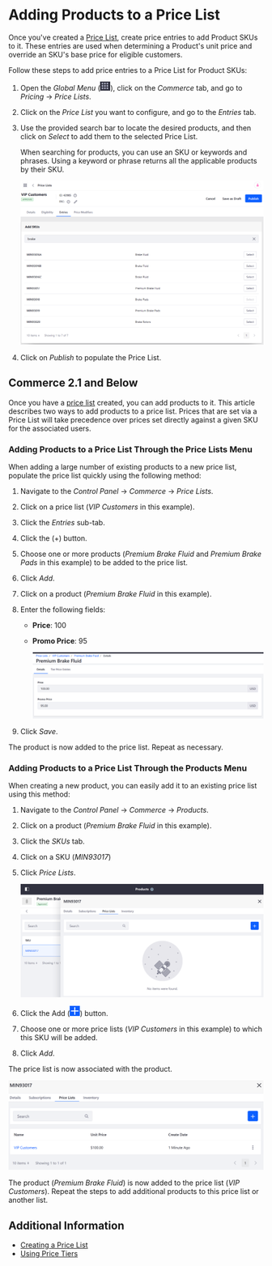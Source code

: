 # Adding Products to a Price List

Once you've created a [Price List](./creating-a-price-list.md), create price entries to add Product SKUs to it. These entries are used when determining a Product's unit price and override an SKU's base price for eligible customers.

Follow these steps to add price entries to a Price List for Product SKUs:

1. Open the *Global Menu* (![Applications Menu icon](../images/icon-applications-menu.png)), click on the *Commerce* tab, and go to *Pricing* &rarr; *Price Lists*.

1. Click on the *Price List* you want to configure, and go to the *Entries* tab.

1. Use the provided search bar to locate the desired products, and then click on *Select* to add them to the selected Price List.

   When searching for products, you can use an SKU or keywords and phrases. Using a keyword or phrase returns all the applicable products by their SKU.

   ![Search for your products by SKU, keyword, or phrase.](./adding-products-to-a-price-list/images/04.png)

1. Click on *Publish* to populate the Price List.

## Commerce 2.1 and Below

Once you have a [price list](./creating-a-price-list.md) created, you can add products to it. This article describes two ways to add products to a price list. Prices that are set via a Price List will take precedence over prices set directly against a given SKU for the associated users.

### Adding Products to a Price List Through the Price Lists Menu

When adding a large number of existing products to a new price list, populate the price list quickly using the following method:

1. Navigate to the _Control Panel_ → _Commerce_ → _Price Lists_.
1. Click on a price list (_VIP Customers_ in this example).
1. Click the _Entries_ sub-tab.
1. Click the (+) button.
1. Choose one or more products (_Premium Brake Fluid_ and _Premium Brake Pads_ in this example) to be added to the price list.
1. Click _Add_.
1. Click on a product (_Premium Brake Fluid_ in this example).
1. Enter the following fields:
    * **Price**: 100
    * **Promo Price**: 95

        ![Adding a product to a price list](./adding-products-to-a-price-list/images/01.png)

1. Click _Save_.

The product is now added to the price list. Repeat as necessary.

### Adding Products to a Price List Through the Products Menu

When creating a new product, you can easily add it to an existing price list using this method:

1. Navigate to the _Control Panel_ → _Commerce_ → _Products_.
1. Click on a product (_Premium Brake Fluid_ in this example).
1. Click the _SKUs_ tab.
1. Click on a SKU (_MIN93017_)
1. Click _Price Lists_.

    ![Adding Products to a Price List in 2.1](./adding-products-to-a-price-list/images/02.png)

1. Click the Add (![Add icon](../images/icon-add.png)) button.
1. Choose one or more price lists (_VIP Customers_ in this example) to which this SKU will be added.
1. Click _Add_.

The price list is now associated with the product.

![Adding Products to a Price List in 2.1](./adding-products-to-a-price-list/images/03.png)

The product (_Premium Brake Fluid_) is now added to the price list (_VIP Customers_). Repeat the steps to add additional products to this price list or another list.

## Additional Information

* [Creating a Price List](./creating-a-price-list.md)
* [Using Price Tiers](./using-price-tiers.md)
